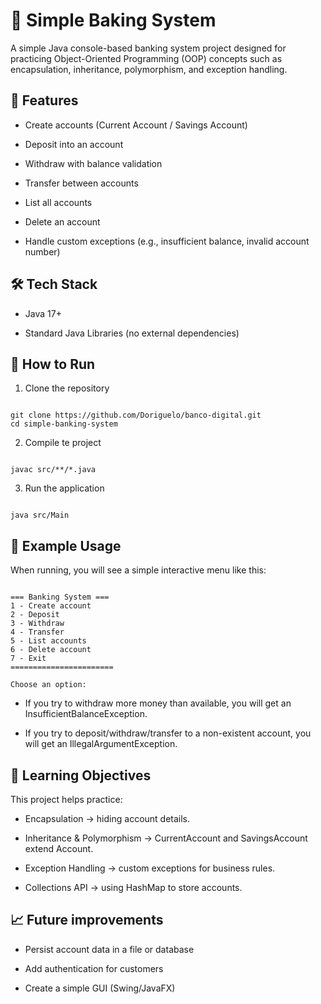 # 🏦 Simple Baking System

A simple Java console-based banking system project designed for practicing Object-Oriented Programming (OOP) concepts such as encapsulation, inheritance, polymorphism, and exception handling.





## 📌 Features

- Create accounts (Current Account / Savings Account)

- Deposit into an account

- Withdraw with balance validation

- Transfer between accounts

- List all accounts

- Delete an account

- Handle custom exceptions (e.g., insufficient balance, invalid account number)



## 🛠️ Tech Stack

- Java 17+

- Standard Java Libraries (no external dependencies)



## 🚀 How to Run

1. Clone the repository

```

git clone https://github.com/Doriguelo/banco-digital.git
cd simple-banking-system

```



2. Compile te project

```

javac src/**/*.java

```



3. Run the application

```

java src/Main

```



## 📖 Example Usage

When running, you will see a simple interactive menu like this:

```

=== Banking System ===
1 - Create account
2 - Deposit
3 - Withdraw
4 - Transfer
5 - List accounts
6 - Delete account
7 - Exit
=======================

Choose an option:

```

- If you try to withdraw more money than available, you will get an InsufficientBalanceException.



- If you try to deposit/withdraw/transfer to a non-existent account, you will get an IllegalArgumentException.



## 🎯 Learning Objectives

This project helps practice:



- Encapsulation → hiding account details.

- Inheritance \& Polymorphism → CurrentAccount and SavingsAccount extend Account.

- Exception Handling → custom exceptions for business rules.

- Collections API → using HashMap to store accounts.



## 📈 Future improvements

- Persist account data in a file or database

- Add authentication for customers

- Create a simple GUI (Swing/JavaFX)

